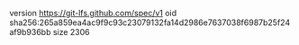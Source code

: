 version https://git-lfs.github.com/spec/v1
oid sha256:265a859ea4ac9f9c93c23079132fa14d2986e7637038f6987b25f24af9b936bb
size 2306
